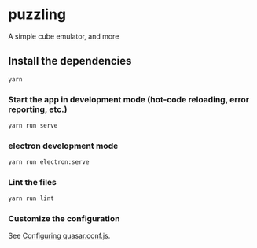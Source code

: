 # puzzling

A simple cube emulator, and more

## Install the dependencies
```bash
yarn
```

### Start the app in development mode (hot-code reloading, error reporting, etc.)
```bash
yarn run serve
```

### electron development mode
```bash
yarn run electron:serve
```


### Lint the files
```bash
yarn run lint
```


### Customize the configuration
See [Configuring quasar.conf.js](https://quasar.dev/quasar-cli/quasar-conf-js).
